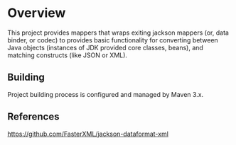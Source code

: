 # Overview
This project provides mappers that wraps exiting jackson mappers (or, data binder, or codec) to provides basic 
functionality for converting between Java objects (instances of JDK provided core classes, beans), and matching 
constructs (like JSON or XML).  

## Building
Project building process is configured and managed by Maven 3.x.

## References
https://github.com/FasterXML/jackson-dataformat-xml
